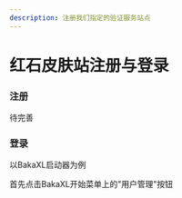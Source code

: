 ```yaml
---
description: 注册我们指定的验证服务站点
---
```


# 红石皮肤站注册与登录

### 注册

待完善

### 登录

以BakaXL启动器为例

首先点击BakaXL开始菜单上的"用户管理"按钮

